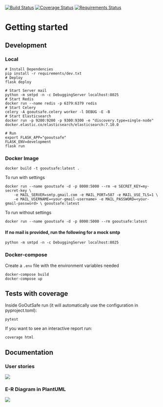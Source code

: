 [![Build Status](https://travis-ci.org/reuseman/GoOutSafe.svg?branch=main)](https://travis-ci.org/reuseman/GoOutSafe) [![Coverage Status](https://coveralls.io/repos/github/reuseman/GoOutSafe/badge.svg?branch=main)](https://coveralls.io/github/reuseman/GoOutSafe?branch=main) [![Requirements Status](https://requires.io/github/reuseman/GoOutSafe/requirements.svg?branch=main)](https://requires.io/github/reuseman/GoOutSafe/requirements/?branch=main)

# Getting started

## Development
### Local
    # Install Dependencies
    pip install -r requirements/dev.txt
    # Deploy
    flask deploy

    # Start Server mail
    python -m smtpd -n -c DebuggingServer localhost:8025
    # Start Redis
    docker run --name redis -p 6379:6379 redis
    # Start Celery
    celery -A gooutsafe.celery worker -l DEBUG -E -B
    # Start Elasticsearch
    docker run -p 9200:9200 -p 9300:9300 -e "discovery.type=single-node" docker.elastic.co/elasticsearch/elasticsearch:7.10.0
    
    # Run 
    export FLASK_APP="gooutsafe"
    FLASK_ENV=development
    flask run

### Docker Image
    docker build -t gooutsafe:latest . 

To run with settings

    docker run --name gooutsafe -d -p 8000:5000 --rm -e SECRET_KEY=my-secret-key \
        -e MAIL_SERVER=smtp.gmail.com -e MAIL_PORT=587 -e MAIL_USE_TLS=1 \
        -e MAIL_USERNAME=<your-gmail-username> -e MAIL_PASSWORD=<your-gmail-password> \ gooutsafe:latest

To run without settings

    docker run --name gooutsafe -d -p 8000:5000 --rm gooutsafe:latest

#### If no mail is provided, run the following for a mock smtp
    python -m smtpd -n -c DebuggingServer localhost:8025

### Docker-compose
Create a `.env` file with the environment variables needed

    docker-compose build
    docker-compose up
## Tests with coverage
Inside GoOutSafe run (it will automatically use the configuration in pyproject.toml):

    pytest

If you want to see an interactive report run:

    coverage html

## Documentation
### User stories
![](docs/user-stories.png)

### E-R Diagram in PlantUML
![](docs/plantUML-er.png)
